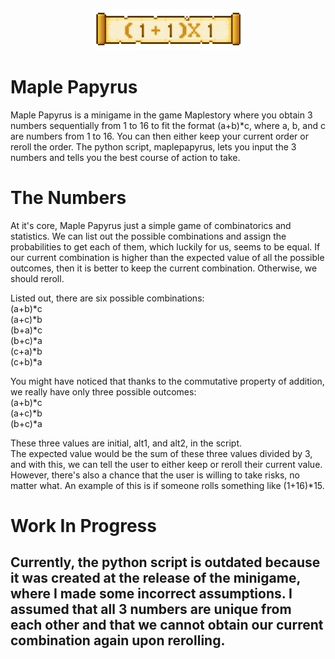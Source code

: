 
<p align = "center">
  <img src = "images/cleaned1plus1times1.jpg">
</p>

# Maple Papyrus
Maple Papyrus is a minigame in the game Maplestory where you obtain 3 numbers sequentially from 1 to 16 to fit the format (a+b)\*c, where a, b, and c are numbers from 1 to 16. You can then either keep your current order or reroll the order.
The python script, maplepapyrus, lets you input the 3 numbers and tells you the best course of action to take.


# The Numbers
At it's core, Maple Papyrus just a simple game of combinatorics and statistics. We can list out the possible combinations and assign the probabilities to get each of them, which luckily for us, seems to be equal. If our current combination is higher than the expected value of all the possible outcomes, then it is better to keep the current combination. Otherwise, we should reroll.

Listed out, there are six possible combinations:
<br>
(a+b)\*c
<br>
(a+c)\*b
<br>
(b+a)\*c
<br>
(b+c)\*a
<br>
(c+a)\*b
<br>
(c+b)\*a

You might have noticed that thanks to the commutative property of addition, we really have only three possible outcomes:
<br>
(a+b)\*c
<br>
(a+c)\*b
<br>
(b+c)\*a

These three values are initial, alt1, and alt2, in the script.
<br>
The expected value would be the sum of these three values divided by 3, and with this, we can tell the user to either keep or reroll their current value.
<br>
However, there's also a chance that the user is willing to take risks, no matter what. An example of this is if someone rolls something like (1+16)\*15.
<br>
<!-- write out the values. increase of only 1 vs loss of ___ etc -->

# **Work In Progress**
## Currently, the python script is outdated because it was created at the release of the minigame, where I made some incorrect assumptions. I assumed that all 3 numbers are unique from each other and that we cannot obtain our current combination again upon rerolling.
